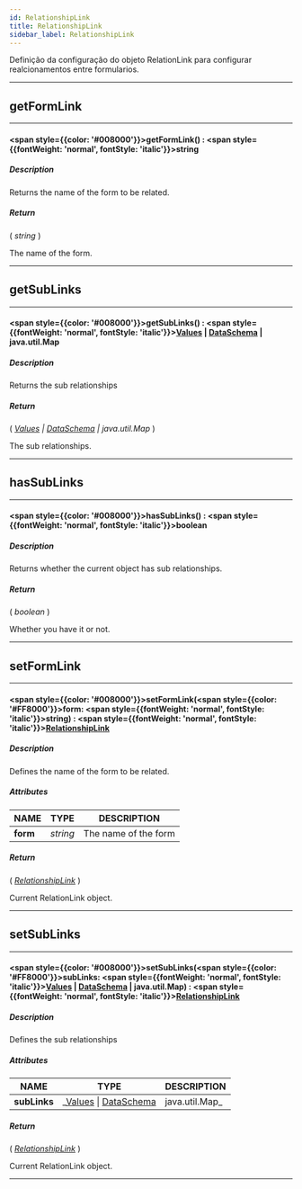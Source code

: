 ```yaml
---
id: RelationshipLink
title: RelationshipLink
sidebar_label: RelationshipLink
---
```


Definição da configuração do objeto RelationLink para configurar realcionamentos entre formularios.

---

## getFormLink

---

#### <span style={{color: '#008000'}}>getFormLink</span>() : <span style={{fontWeight: 'normal', fontStyle: 'italic'}}>string</span>
##### Description

Returns the name of the form to be related.

##### Return

( _string_ )

The name of the form.

---

## getSubLinks

---

#### <span style={{color: '#008000'}}>getSubLinks</span>() : <span style={{fontWeight: 'normal', fontStyle: 'italic'}}>[Values](/docs/library/objects/Values) &#124; [DataSchema](/docs/library/objects/DataSchema) | java.util.Map</span>
##### Description

Returns the sub relationships

##### Return

( _[Values](/docs/library/objects/Values) &#124; [DataSchema](/docs/library/objects/DataSchema) | java.util.Map_ )

The sub relationships.

---

## hasSubLinks

---

#### <span style={{color: '#008000'}}>hasSubLinks</span>() : <span style={{fontWeight: 'normal', fontStyle: 'italic'}}>boolean</span>
##### Description

Returns whether the current object has sub relationships.

##### Return

( _boolean_ )

Whether you have it or not.

---

## setFormLink

---

#### <span style={{color: '#008000'}}>setFormLink</span>(<span style={{color: '#FF8000'}}>form</span>: <span style={{fontWeight: 'normal', fontStyle: 'italic'}}>string</span>) : <span style={{fontWeight: 'normal', fontStyle: 'italic'}}>[RelationshipLink](/docs/library/objects/RelationshipLink)</span>
##### Description

Defines the name of the form to be related.

##### Attributes

| NAME | TYPE | DESCRIPTION |
|---|---|---|
| **form** | _string_ | The name of the form |

##### Return

( _[RelationshipLink](/docs/library/objects/RelationshipLink)_ )

Current RelationLink object.

---

## setSubLinks

---

#### <span style={{color: '#008000'}}>setSubLinks</span>(<span style={{color: '#FF8000'}}>subLinks</span>: <span style={{fontWeight: 'normal', fontStyle: 'italic'}}>[Values](/docs/library/objects/Values) &#124; [DataSchema](/docs/library/objects/DataSchema) | java.util.Map</span>) : <span style={{fontWeight: 'normal', fontStyle: 'italic'}}>[RelationshipLink](/docs/library/objects/RelationshipLink)</span>
##### Description

Defines the sub relationships

##### Attributes

| NAME | TYPE | DESCRIPTION |
|---|---|---|
| **subLinks** | _[Values](/docs/library/objects/Values) &#124; [DataSchema](/docs/library/objects/DataSchema) | java.util.Map_ | The sub relationships |

##### Return

( _[RelationshipLink](/docs/library/objects/RelationshipLink)_ )

Current RelationLink object.

---

